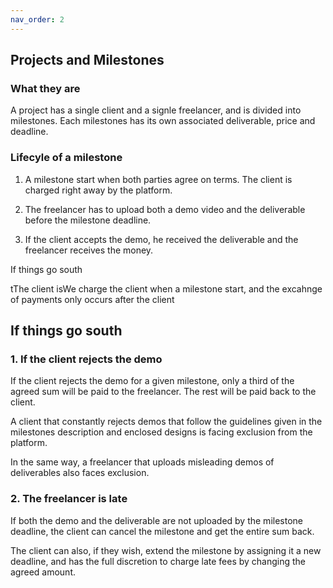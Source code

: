 ```yaml
---
nav_order: 2
---
```


## Projects and Milestones

### What they are

A project has a single client and a signle freelancer, and is divided into milestones. Each milestones has its own associated deliverable, price and deadline.

 <!-- The project is divided into one or more milestones.
Each milestone  -->

### Lifecyle of a milestone

1. A milestone start when both parties agree on terms. The client is charged right away by the platform.

2. The freelancer has to upload both a demo video and the deliverable before the milestone deadline.

3. If the client accepts the demo, he received the deliverable and the freelancer receives the money.

If things go south

tThe client isWe charge the client when a milestone start, and the excahnge of payments only occurs after the client

## If things go south

### 1. If the client rejects the demo

If the client rejects the demo for a given milestone, only a third of the agreed sum will be paid to the freelancer. The rest will be paid back to the client.

A client that constantly rejects demos that follow the guidelines given in the milestones description and enclosed designs is facing exclusion from the platform.

In the same way, a freelancer that uploads misleading demos of deliverables also faces exclusion.

### 2. The freelancer is late

If both the demo and the deliverable are not uploaded by the milestone deadline, the client can cancel the milestone and get the entire sum back.

The client can also, if they wish, extend the milestone by assigning it a new deadline, and has the full discretion to charge late fees by changing the agreed amount.
